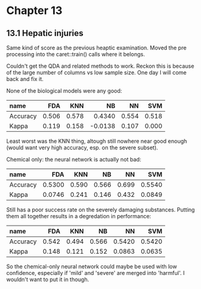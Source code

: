 # Chapter 13

## 13.1 Hepatic injuries

Same kind of score as the previous heaptic examination. Moved the pre processing into the caret::train() calls where it belongs.

Couldn't get the QDA and related methods to work. Reckon this is because of the large number of columns vs low sample size. One day I will come back and fix it. 

None of the biological models were any good:

|name     |   FDA|   KNN|      NB|    NN|   SVM|
|:--------|-----:|-----:|-------:|-----:|-----:|
|Accuracy | 0.506| 0.578|  0.4340| 0.554| 0.518|
|Kappa    | 0.119| 0.158| -0.0138| 0.107| 0.000|

Least worst was the KNN thing, altough still nowhere near good enough (would want very high accuracy, esp. on the severe subset). 

Chemical only: the neural network is actually not bad:

|name     |    FDA|   KNN|    NB|    NN|    SVM|
|:--------|------:|-----:|-----:|-----:|------:|
|Accuracy | 0.5300| 0.590| 0.566| 0.699| 0.5540|
|Kappa    | 0.0746| 0.241| 0.146| 0.432| 0.0849|

Still has a poor success rate on the severely damaging substances. Putting them all together results in a degredation in performance:

|name     |   FDA|   KNN|    NB|     NN|    SVM|
|:--------|-----:|-----:|-----:|------:|------:|
|Accuracy | 0.542| 0.494| 0.566| 0.5420| 0.5420|
|Kappa    | 0.148| 0.121| 0.152| 0.0863| 0.0635|

So the chemical-only neural network could maybe be used with low confidence, especially if 'mild' and 'severe' are merged into 'harmful'. I wouldn't want to put it in though. 



